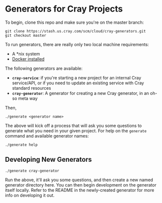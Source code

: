 # Generators for Cray Projects

To begin, clone this repo and make sure you're on the master branch:

```
git clone https://stash.us.cray.com/scm/cloud/cray-generators.git
git checkout master
```

To run generators, there are really only two local machine requirements:

* A *nix system
* [Docker installed](https://docs.docker.com/install/)

The following generators are available:

* **`cray-service`**: if you're starting a new project for an internal Cray service/API, or if you need to update an existing service with Cray standard resources
* **`cray-generator`**: A generator for creating a new Cray generator, in an oh-so meta way

Then,

```
./generate <generator name>
```

The above will kick off a process that will ask you some questions to generate what you need in your given project. For help on the `generate` command and available generator names:

```
./generate help
```

## Developing New Generators

```
./generate cray-generator
```

Run the above, it'll ask you some questions, and then create a new named generator directory here. You can then begin development on the generator itself locally. Refer to the README in the newly-created generator for more info on developing it out.

